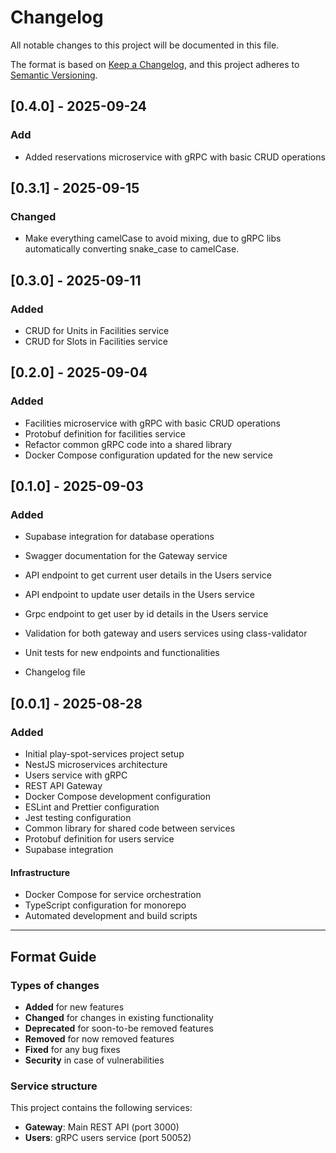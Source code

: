 # Changelog

All notable changes to this project will be documented in this file.

The format is based on [Keep a Changelog](https://keepachangelog.com/en/1.0.0/),
and this project adheres to [Semantic Versioning](https://semver.org/spec/v2.0.0.html).

## [0.4.0] - 2025-09-24

### Add

- Added reservations microservice with gRPC with basic CRUD operations

## [0.3.1] - 2025-09-15

### Changed

- Make everything camelCase to avoid mixing, due to gRPC libs automatically converting snake_case to camelCase.

## [0.3.0] - 2025-09-11

### Added

- CRUD for Units in Facilities service
- CRUD for Slots in Facilities service

## [0.2.0] - 2025-09-04

### Added

- Facilities microservice with gRPC with basic CRUD operations
- Protobuf definition for facilities service
- Refactor common gRPC code into a shared library
- Docker Compose configuration updated for the new service

## [0.1.0] - 2025-09-03

### Added

- Supabase integration for database operations
- Swagger documentation for the Gateway service
- API endpoint to get current user details in the Users service
- API endpoint to update user details in the Users service
- Grpc endpoint to get user by id details in the Users service
- Validation for both gateway and users services using class-validator
- Unit tests for new endpoints and functionalities

- Changelog file

## [0.0.1] - 2025-08-28

### Added

- Initial play-spot-services project setup
- NestJS microservices architecture
- Users service with gRPC
- REST API Gateway
- Docker Compose development configuration
- ESLint and Prettier configuration
- Jest testing configuration
- Common library for shared code between services
- Protobuf definition for users service
- Supabase integration

#### Infrastructure

- Docker Compose for service orchestration
- TypeScript configuration for monorepo
- Automated development and build scripts

---

## Format Guide

### Types of changes

- **Added** for new features
- **Changed** for changes in existing functionality
- **Deprecated** for soon-to-be removed features
- **Removed** for now removed features
- **Fixed** for any bug fixes
- **Security** in case of vulnerabilities

### Service structure

This project contains the following services:

- **Gateway**: Main REST API (port 3000)
- **Users**: gRPC users service (port 50052)
